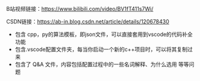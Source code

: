 B站视频链接：https://www.bilibili.com/video/BV1fT411s7Wi/

CSDN链接：https://ab-in.blog.csdn.net/article/details/120678430



* 包含 cpp，py的算法模板，即json文件，可以直接套用到vscode的代码补全功能
* 包含.vscode配置文件夹，每当你启动一个新的c++项目时，可以将其复制过来
* 包含了 Q&A 文件，内容包括配置过程中的一些名词解释、为什么选用 等等问题
